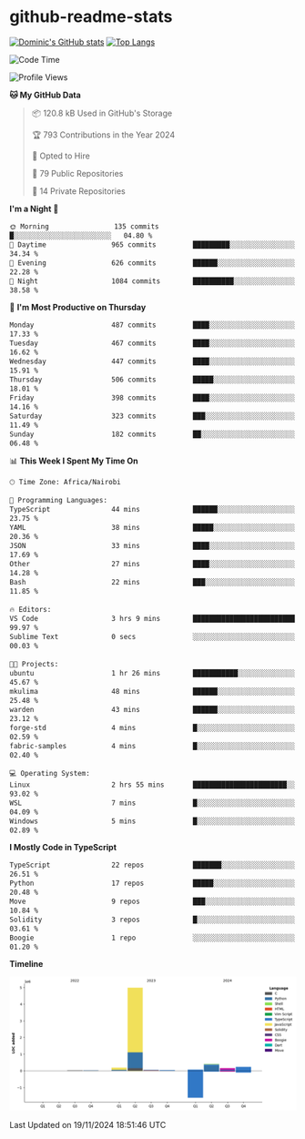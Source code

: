# github-readme-stats
[![Dominic's GitHub stats](https://github-readme-stats.vercel.app/api?username=Domengo&show_icons=true)](https://github.com/anuraghazra/github-readme-stats)
[![Top Langs](https://github-readme-stats.vercel.app/api/top-langs/?username=Domengo&show_icons=true)](https://github.com/Domengo/github-readme-stats)

<!--START_SECTION:waka-->
![Code Time](http://img.shields.io/badge/Code%20Time-878%20hrs%2021%20mins-blue)

![Profile Views](http://img.shields.io/badge/Profile%20Views-1-blue)

**🐱 My GitHub Data** 

> 📦 120.8 kB Used in GitHub's Storage 
 > 
> 🏆 793 Contributions in the Year 2024
 > 
> 💼 Opted to Hire
 > 
> 📜 79 Public Repositories 
 > 
> 🔑 14 Private Repositories 
 > 
**I'm a Night 🦉** 

```text
🌞 Morning                135 commits         █░░░░░░░░░░░░░░░░░░░░░░░░   04.80 % 
🌆 Daytime                965 commits         █████████░░░░░░░░░░░░░░░░   34.34 % 
🌃 Evening                626 commits         ██████░░░░░░░░░░░░░░░░░░░   22.28 % 
🌙 Night                  1084 commits        ██████████░░░░░░░░░░░░░░░   38.58 % 
```
📅 **I'm Most Productive on Thursday** 

```text
Monday                   487 commits         ████░░░░░░░░░░░░░░░░░░░░░   17.33 % 
Tuesday                  467 commits         ████░░░░░░░░░░░░░░░░░░░░░   16.62 % 
Wednesday                447 commits         ████░░░░░░░░░░░░░░░░░░░░░   15.91 % 
Thursday                 506 commits         █████░░░░░░░░░░░░░░░░░░░░   18.01 % 
Friday                   398 commits         ████░░░░░░░░░░░░░░░░░░░░░   14.16 % 
Saturday                 323 commits         ███░░░░░░░░░░░░░░░░░░░░░░   11.49 % 
Sunday                   182 commits         ██░░░░░░░░░░░░░░░░░░░░░░░   06.48 % 
```


📊 **This Week I Spent My Time On** 

```text
🕑︎ Time Zone: Africa/Nairobi

💬 Programming Languages: 
TypeScript               44 mins             ██████░░░░░░░░░░░░░░░░░░░   23.75 % 
YAML                     38 mins             █████░░░░░░░░░░░░░░░░░░░░   20.36 % 
JSON                     33 mins             ████░░░░░░░░░░░░░░░░░░░░░   17.69 % 
Other                    27 mins             ████░░░░░░░░░░░░░░░░░░░░░   14.28 % 
Bash                     22 mins             ███░░░░░░░░░░░░░░░░░░░░░░   11.85 % 

🔥 Editors: 
VS Code                  3 hrs 9 mins        █████████████████████████   99.97 % 
Sublime Text             0 secs              ░░░░░░░░░░░░░░░░░░░░░░░░░   00.03 % 

🐱‍💻 Projects: 
ubuntu                   1 hr 26 mins        ███████████░░░░░░░░░░░░░░   45.67 % 
mkulima                  48 mins             ██████░░░░░░░░░░░░░░░░░░░   25.48 % 
warden                   43 mins             ██████░░░░░░░░░░░░░░░░░░░   23.12 % 
forge-std                4 mins              █░░░░░░░░░░░░░░░░░░░░░░░░   02.59 % 
fabric-samples           4 mins              █░░░░░░░░░░░░░░░░░░░░░░░░   02.40 % 

💻 Operating System: 
Linux                    2 hrs 55 mins       ███████████████████████░░   93.02 % 
WSL                      7 mins              █░░░░░░░░░░░░░░░░░░░░░░░░   04.09 % 
Windows                  5 mins              █░░░░░░░░░░░░░░░░░░░░░░░░   02.89 % 
```

**I Mostly Code in TypeScript** 

```text
TypeScript               22 repos            ███████░░░░░░░░░░░░░░░░░░   26.51 % 
Python                   17 repos            █████░░░░░░░░░░░░░░░░░░░░   20.48 % 
Move                     9 repos             ███░░░░░░░░░░░░░░░░░░░░░░   10.84 % 
Solidity                 3 repos             █░░░░░░░░░░░░░░░░░░░░░░░░   03.61 % 
Boogie                   1 repo              ░░░░░░░░░░░░░░░░░░░░░░░░░   01.20 % 
```



**Timeline**

![Lines of Code chart](https://raw.githubusercontent.com/Domengo/Domengo/main/assets/bar_graph.png)


 Last Updated on 19/11/2024 18:51:46 UTC
<!--END_SECTION:waka-->


